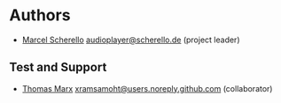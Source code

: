 # Authors

* [Marcel Scherello](https://github.com/rello) <audioplayer@scherello.de> (project leader)

## Test and Support

* [Thomas Marx](https://github.com/xramsamoht) <xramsamoht@users.noreply.github.com> (collaborator)
